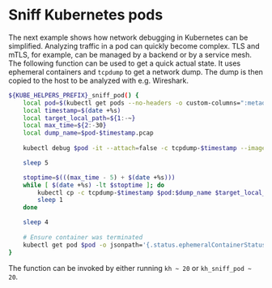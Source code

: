 # Sniff Kubernetes pods

The next example shows how network debugging in Kubernetes can be simplified. Analyzing traffic in a pod can quickly become complex. TLS and mTLS, for example, can be managed by a backend or by a service mesh. The following function can be used to get a quick actual state. It uses ephemeral containers and `tcpdump` to get a network dump. The dump is then copied to the host to be analyzed with e.g. Wireshark.

```bash
${KUBE_HELPERS_PREFIX}_sniff_pod() {
    local pod=$(kubectl get pods --no-headers -o custom-columns=":metadata.name" | fzf)
    local timestamp=$(date +%s)
    local target_local_path=${1:-~}
    local max_time=${2:-30}
    local dump_name=$pod-$timestamp.pcap
    
    kubectl debug $pod -it --attach=false -c tcpdump-$timestamp --image=nicolaka/netshoot -- timeout $max_time tcpdump -i any -vv -s 65535 -w $dump_name

    sleep 5

    stoptime=$(((max_time - 5) + $(date +%s)))
    while [ $(date +%s) -lt $stoptime ]; do
        kubectl cp -c tcpdump-$timestamp $pod:$dump_name $target_local_path/$dump_name
        sleep 1
    done

    sleep 4
    
    # Ensure container was terminated
    kubectl get pod $pod -o jsonpath='{.status.ephemeralContainerStatuses}'| jq  '.[] | select( .name | contains('\"tcpdump-$timestamp\"')).state'
}
```

The function can be invoked by either running `kh ~ 20` or `kh_sniff_pod ~ 20`.
